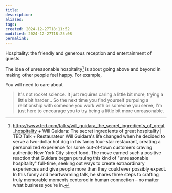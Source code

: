 ```yaml
---
title: 
description: 
aliases: 
tags: 
created: 2024-12-27T18:11:52
modified: 2024-12-27T18:25:08
permalink: 
---
```



Hospitality: the friendly and generous reception and entertainment of guests.


The idea of unreasonable hospitality[^1] is about going above and beyond in making other people feel happy. For example, 

You will need to care about 


> It's not rocket science. It just requires caring a little bit more, trying a little bit harder... So the next time you find yourself purpuing a relationship with someone you work with or someone you serve, I'm just here to encourage you to try being a little bit more unreasonable.



[^1]: https://www.ted.com/talks/will_guidara_the_secret_ingredients_of_great_hospitality + Will Guidara: The secret ingredients of great hospitality | TED Talk + Restaurateur Will Guidara's life changed when he decided to serve a two-dollar hot dog in his fancy four-star restaurant, creating a personalized experience for some out-of-town customers craving authentic New York City street food. The move earned such a positive reaction that Guidara began pursuing this kind of "unreasonable hospitality" full-time, seeking out ways to create extraordinary experiences and give people more than they could ever possibly expect. In this funny and heartwarming talk, he shares three steps to crafting truly memorable moments centered in human connection – no matter what business you're in.
